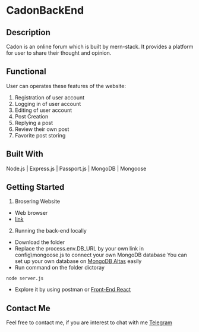 # CadonBackEnd
## Description
Cadon is an online forum which is built by mern-stack. It provides a platform for user to share their thought and opinion.

## Functional
User can operates these features of the website:
1. Registration of user account
2. Logging in of user account
3. Editing of user account
4. Post Creation
5. Replying a post
6. Review their own post
7. Favorite post storing


## Built With
Node.js | Express.js | Passport.js | MongoDB | Mongoose

## Getting Started
1. Brosering Website
* Web browser
* [link](https://cadon.herokuapp.com/)

2. Running the back-end locally
* Download the folder
* Replace the process.env.DB_URL by your own link in config\mongoose.js to connect your own MongoDB database
You can set up your own database on [MongoDB Altas](https://www.mongodb.com/atlas/database) easily
* Run command on the folder dictoray
```
node server.js
```
* Explore it by using postman or [Front-End React](https://github.com/kwwong0923/CadonFrontEnd)

## Contact Me
Feel free to contact me, if you are interest to chat with me
[Telegram](https://t.me/kwwonggggg)
